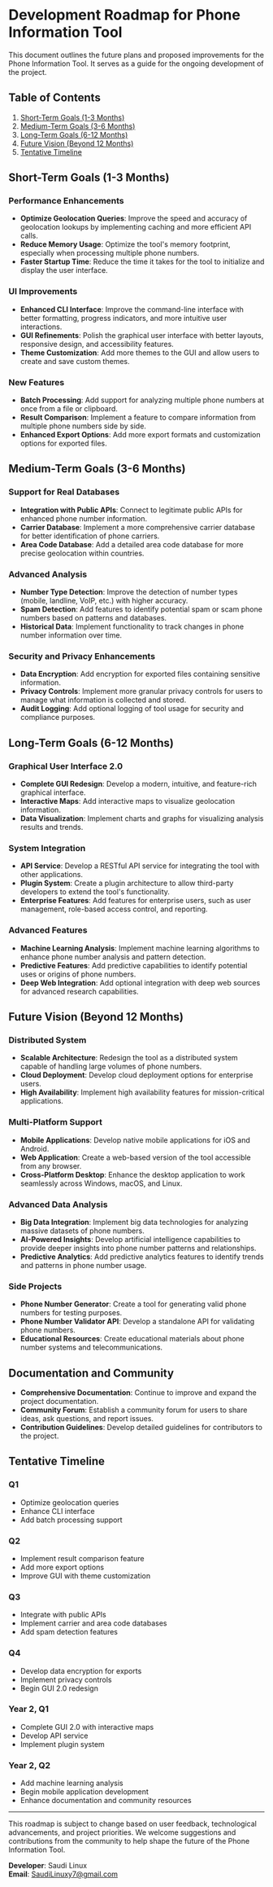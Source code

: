 # Development Roadmap for Phone Information Tool

This document outlines the future plans and proposed improvements for the Phone Information Tool. It serves as a guide for the ongoing development of the project.

## Table of Contents

1. [Short-Term Goals (1-3 Months)](#short-term-goals-1-3-months)
2. [Medium-Term Goals (3-6 Months)](#medium-term-goals-3-6-months)
3. [Long-Term Goals (6-12 Months)](#long-term-goals-6-12-months)
4. [Future Vision (Beyond 12 Months)](#future-vision-beyond-12-months)
5. [Tentative Timeline](#tentative-timeline)

## Short-Term Goals (1-3 Months)

### Performance Enhancements

- **Optimize Geolocation Queries**: Improve the speed and accuracy of geolocation lookups by implementing caching and more efficient API calls.
- **Reduce Memory Usage**: Optimize the tool's memory footprint, especially when processing multiple phone numbers.
- **Faster Startup Time**: Reduce the time it takes for the tool to initialize and display the user interface.

### UI Improvements

- **Enhanced CLI Interface**: Improve the command-line interface with better formatting, progress indicators, and more intuitive user interactions.
- **GUI Refinements**: Polish the graphical user interface with better layouts, responsive design, and accessibility features.
- **Theme Customization**: Add more themes to the GUI and allow users to create and save custom themes.

### New Features

- **Batch Processing**: Add support for analyzing multiple phone numbers at once from a file or clipboard.
- **Result Comparison**: Implement a feature to compare information from multiple phone numbers side by side.
- **Enhanced Export Options**: Add more export formats and customization options for exported files.

## Medium-Term Goals (3-6 Months)

### Support for Real Databases

- **Integration with Public APIs**: Connect to legitimate public APIs for enhanced phone number information.
- **Carrier Database**: Implement a more comprehensive carrier database for better identification of phone carriers.
- **Area Code Database**: Add a detailed area code database for more precise geolocation within countries.

### Advanced Analysis

- **Number Type Detection**: Improve the detection of number types (mobile, landline, VoIP, etc.) with higher accuracy.
- **Spam Detection**: Add features to identify potential spam or scam phone numbers based on patterns and databases.
- **Historical Data**: Implement functionality to track changes in phone number information over time.

### Security and Privacy Enhancements

- **Data Encryption**: Add encryption for exported files containing sensitive information.
- **Privacy Controls**: Implement more granular privacy controls for users to manage what information is collected and stored.
- **Audit Logging**: Add optional logging of tool usage for security and compliance purposes.

## Long-Term Goals (6-12 Months)

### Graphical User Interface 2.0

- **Complete GUI Redesign**: Develop a modern, intuitive, and feature-rich graphical interface.
- **Interactive Maps**: Add interactive maps to visualize geolocation information.
- **Data Visualization**: Implement charts and graphs for visualizing analysis results and trends.

### System Integration

- **API Service**: Develop a RESTful API service for integrating the tool with other applications.
- **Plugin System**: Create a plugin architecture to allow third-party developers to extend the tool's functionality.
- **Enterprise Features**: Add features for enterprise users, such as user management, role-based access control, and reporting.

### Advanced Features

- **Machine Learning Analysis**: Implement machine learning algorithms to enhance phone number analysis and pattern detection.
- **Predictive Features**: Add predictive capabilities to identify potential uses or origins of phone numbers.
- **Deep Web Integration**: Add optional integration with deep web sources for advanced research capabilities.

## Future Vision (Beyond 12 Months)

### Distributed System

- **Scalable Architecture**: Redesign the tool as a distributed system capable of handling large volumes of phone numbers.
- **Cloud Deployment**: Develop cloud deployment options for enterprise users.
- **High Availability**: Implement high availability features for mission-critical applications.

### Multi-Platform Support

- **Mobile Applications**: Develop native mobile applications for iOS and Android.
- **Web Application**: Create a web-based version of the tool accessible from any browser.
- **Cross-Platform Desktop**: Enhance the desktop application to work seamlessly across Windows, macOS, and Linux.

### Advanced Data Analysis

- **Big Data Integration**: Implement big data technologies for analyzing massive datasets of phone numbers.
- **AI-Powered Insights**: Develop artificial intelligence capabilities to provide deeper insights into phone number patterns and relationships.
- **Predictive Analytics**: Add predictive analytics features to identify trends and patterns in phone number usage.

### Side Projects

- **Phone Number Generator**: Create a tool for generating valid phone numbers for testing purposes.
- **Phone Number Validator API**: Develop a standalone API for validating phone numbers.
- **Educational Resources**: Create educational materials about phone number systems and telecommunications.

## Documentation and Community

- **Comprehensive Documentation**: Continue to improve and expand the project documentation.
- **Community Forum**: Establish a community forum for users to share ideas, ask questions, and report issues.
- **Contribution Guidelines**: Develop detailed guidelines for contributors to the project.

## Tentative Timeline

### Q1
- Optimize geolocation queries
- Enhance CLI interface
- Add batch processing support

### Q2
- Implement result comparison feature
- Add more export options
- Improve GUI with theme customization

### Q3
- Integrate with public APIs
- Implement carrier and area code databases
- Add spam detection features

### Q4
- Develop data encryption for exports
- Implement privacy controls
- Begin GUI 2.0 redesign

### Year 2, Q1
- Complete GUI 2.0 with interactive maps
- Develop API service
- Implement plugin system

### Year 2, Q2
- Add machine learning analysis
- Begin mobile application development
- Enhance documentation and community resources

---

This roadmap is subject to change based on user feedback, technological advancements, and project priorities. We welcome suggestions and contributions from the community to help shape the future of the Phone Information Tool.

**Developer**: Saudi Linux  
**Email**: SaudiLinuxy7@gmail.com
